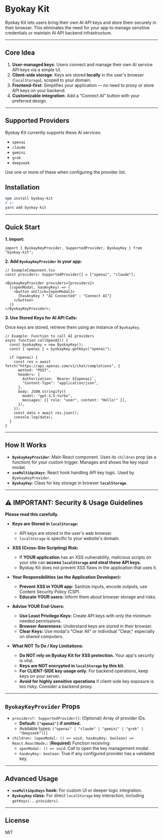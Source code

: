 # Byokay Kit

Byokay Kit lets users bring their own AI API keys and store them securely in their browser.
This eliminates the need for your app to manage sensitive credentials or maintain AI API backend infrastructure.

---

## Core Idea

1. **User-managed keys**: Users connect and manage their own AI service API keys via a simple UI.
2. **Client-side storage**: Keys are stored **locally** in the user's browser (`localStorage`), scoped to your domain.
3. **Frontend-first**: Simplifies your application — no need to proxy or store API keys on your backend.
4. **Customizable integration**: Add a “Connect AI” button with your preferred design.

---

## Supported Providers

Byokay Kit currently supports these AI services:

- `openai`
- `claude`
- `gemini`
- `grok`
- `deepseek`

Use one or more of these when configuring the provider list.

## Installation

```bash
npm install byokay-kit
# or
yarn add byokay-kit
```

---

## Quick Start

**1. Import:**

```tsx
import { ByokayKeyProvider, SupportedProvider, ByokayKey } from "byokay-kit";
```

**2. Add `ByokayKeyProvider` in your app:**

```tsx
// ExampleComponent.tsx
const providers: SupportedProvider[] = ["openai", "claude"];

<ByokayKeyProvider providers={providers}>
  {(openModal, hasAnyKey) => (
    <button onClick={openModal}>
      {hasAnyKey ? "AI Connected" : "Connect AI"}
    </button>
  )}
</ByokayKeyProvider>;
```

**3. Use Stored Keys for AI API Calls:**

Once keys are stored, retrieve them using an instance of `ByokayKey`.

```tsx
// Example: Function to call AI providers
async function callOpenAI() {
  const byokayKey = new ByokayKey();
  const { openai } = byokayKey.getKeys("openai");

  if (openai) {
    const res = await fetch("https://api.openai.com/v1/chat/completions", {
      method: "POST",
      headers: {
        Authorization: `Bearer ${openai}`,
        "Content-Type": "application/json",
      },
      body: JSON.stringify({
        model: "gpt-3.5-turbo",
        messages: [{ role: "user", content: "Hello!" }],
      }),
    });
    const data = await res.json();
    console.log(data);
  }
}
```

---

## How It Works

- **`ByokayKeyProvider`**: Main React component. Uses its `children` prop (as a function) for your custom trigger. Manages and shows the key input modal.
- **`useMultiApiKeys`**: React hook handling API key logic. Used by `ByokayKeyProvider`.
- **`ByokayKey`**: Class for key storage in browser **`localStorage`**.

---

## ⚠️ IMPORTANT: Security & Usage Guidelines

**Please read this carefully.**

- **Keys are Stored in `localStorage`:**

  - API keys are stored in the user's web browser.
  - `localStorage` is specific to your website's domain.

- **XSS (Cross-Site Scripting) Risk:**

  - If **YOUR application** has an XSS vulnerability, malicious scripts on your site can **access `localStorage` and steal these API keys.**
  - Byokay Kit does not prevent XSS flaws in the application that uses it.

- **Your Responsibilities (as the Application Developer):**

  - **Prevent XSS in YOUR app:** Sanitize inputs, encode outputs, use Content Security Policy (CSP).
  - **Educate YOUR users:** Inform them about browser storage and risks.

- **Advise YOUR End-Users:**

  - **Use Least Privilege Keys:** Create API keys with only the minimum needed permissions.
  - **Browser Awareness:** Understand keys are stored in their browser.
  - **Clear Keys:** Use modal's "Clear All" or individual "Clear," especially on shared computers.

- **What NOT To Do / Key Limitations:**
  - **Do NOT rely on Byokay Kit for XSS protection.** Your app's security is vital.
  - **Keys are NOT encrypted in `localStorage` by this kit.**
  - **For CLIENT-SIDE key usage only.** For backend operations, keep keys on your server.
  - **Avoid for highly sensitive operations** if client-side key exposure is too risky. Consider a backend proxy.

---

## `ByokayKeyProvider` Props

- `providers?: SupportedProvider[]`: (Optional) Array of provider IDs.
  - **Default: `["openai"]` if omitted.**
  - Available types: `("openai" | "claude" | "gemini" | "grok" | "deepseek")[]`
- `children: (openModal: () => void, hasAnyKey: boolean) => React.ReactNode;`: (**Required**) Function receiving:
  - `openModal: () => void`: Call to open the key management modal.
  - `hasAnyKey: boolean`: True if any configured provider has a validated key.

---

## Advanced Usage

- **`useMultiApiKeys` hook:** For custom UI or deeper logic integration.
- **`ByokayKey` class:** For direct `localStorage` key interaction, including `getKeys(...providers)`.

---

## License

MIT
